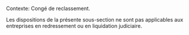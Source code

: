 Contexte: Congé de reclassement.

Les dispositions de la présente sous-section ne sont pas applicables aux entreprises en redressement ou en liquidation judiciaire.